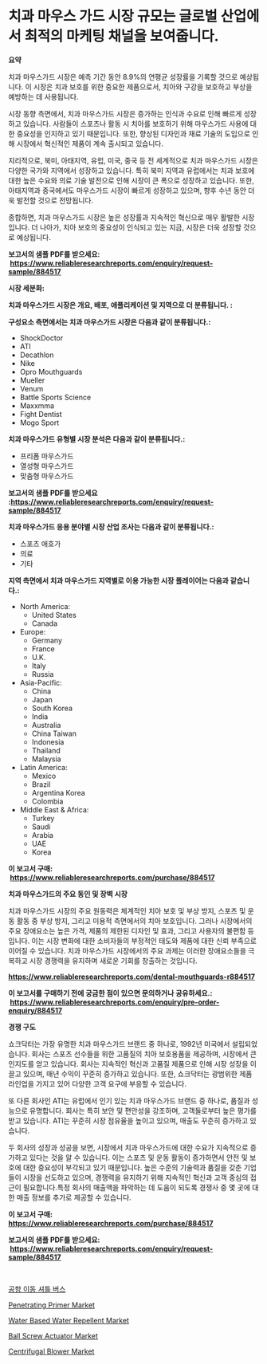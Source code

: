 <p><h1>치과 마우스 가드 시장 규모는 글로벌 산업에서 최적의 마케팅 채널을 보여줍니다.</h1></p><p><strong>요약</strong></p>
<p><p>치과 마우스가드 시장은 예측 기간 동안 8.9%의 연평균 성장률을 기록할 것으로 예상됩니다. 이 시장은 치과 보호를 위한 중요한 제품으로서, 치아와 구강을 보호하고 부상을 예방하는 데 사용됩니다. </p><p>시장 동향 측면에서, 치과 마우스가드 시장은 증가하는 인식과 수요로 인해 빠르게 성장하고 있습니다. 사람들이 스포츠나 활동 시 치아를 보호하기 위해 마우스가드 사용에 대한 중요성을 인지하고 있기 때문입니다. 또한, 향상된 디자인과 재료 기술의 도입으로 인해 시장에서 혁신적인 제품이 계속 출시되고 있습니다.</p><p>지리적으로, 북미, 아태지역, 유럽, 미국, 중국 등 전 세계적으로 치과 마우스가드 시장은 다양한 국가와 지역에서 성장하고 있습니다. 특히 북미 지역과 유럽에서는 치과 보호에 대한 높은 수요와 의료 기술 발전으로 인해 시장이 큰 폭으로 성장하고 있습니다. 또한, 아태지역과 중국에서도 마우스가드 시장이 빠르게 성장하고 있으며, 향후 수년 동안 더욱 발전할 것으로 전망됩니다.</p><p>종합하면, 치과 마우스가드 시장은 높은 성장률과 지속적인 혁신으로 매우 활발한 시장입니다. 더 나아가, 치아 보호의 중요성이 인식되고 있는 지금, 시장은 더욱 성장할 것으로 예상됩니다.</p></p>
<p><strong>보고서의 샘플 PDF를 받으세요: &nbsp;<a href="https://www.reliableresearchreports.com/enquiry/request-sample/884517">https://www.reliableresearchreports.com/enquiry/request-sample/884517</a></strong></p>
<p><strong>시장 세분화:</strong></p>
<p><strong> 치과 마우스가드 시장은 개요, 배포, 애플리케이션 및 지역으로 더 분류됩니다. :</strong></p>
<p><strong>구성요소 측면에서는 치과 마우스가드 시장은 다음과 같이 분류됩니다.:</strong></p>
<p><ul><li>ShockDoctor</li><li>ATI</li><li>Decathlon</li><li>Nike</li><li>Opro Mouthguards</li><li>Mueller</li><li>Venum</li><li>Battle Sports Science</li><li>Maxxmma</li><li>Fight Dentist</li><li>Mogo Sport</li></ul></p>
<p><strong> 치과 마우스가드 유형별 시장 분석은 다음과 같이 분류됩니다.:</strong></p>
<p><ul><li>프리폼 마우스가드</li><li>열성형 마우스가드</li><li>맞춤형 마우스가드</li></ul></p>
<p><strong>보고서의 샘플 PDF를 받으세요 :<a href="https://www.reliableresearchreports.com/enquiry/request-sample/884517">https://www.reliableresearchreports.com/enquiry/request-sample/884517</a></strong></p>
<p><strong> 치과 마우스가드 응용 분야별 시장 산업 조사는 다음과 같이 분류됩니다.:</strong></p>
<p><ul><li>스포츠 애호가</li><li>의료</li><li>기타</li></ul></p>
<p><strong>지역 측면에서 치과 마우스가드 지역별로 이용 가능한 시장 플레이어는 다음과 같습니다.:</strong></p>
<p><ul>
    <li>
        North America:
        <ul>
            <li>United States</li>
            <li>Canada</li>
        </ul>
    </li>
    <li>
        Europe:
        <ul>
            <li>Germany</li>
            <li>France</li>
            <li>U.K.</li>
            <li>Italy</li>
            <li>Russia</li>
        </ul>
    </li>
    <li>
        Asia-Pacific:
        <ul>
            <li>China</li>
            <li>Japan</li>
            <li>South Korea</li>
            <li>India</li>
            <li>Australia</li>
            <li>China Taiwan</li>
            <li>Indonesia</li>
            <li>Thailand</li>
            <li>Malaysia</li>
        </ul>
    </li>
    <li>
        Latin America:
        <ul>
            <li>Mexico</li>
            <li>Brazil</li>
            <li>Argentina Korea</li>
            <li>Colombia</li>
        </ul>
    </li>
    <li>
        Middle East & Africa:
        <ul>
            <li>Turkey</li>
            <li>Saudi</li>
            <li>Arabia</li>
            <li>UAE</li>
            <li>Korea</li>
        </ul>
    </li>
    </ul></p>
<p><strong>이 보고서 구매: &nbsp;<a href="https://www.reliableresearchreports.com/purchase/884517">https://www.reliableresearchreports.com/purchase/884517</a></strong></p>
<p><strong>치과 마우스가드의 주요 동인 및 장벽 시장</strong></p>
<p><p>치과 마우스가드 시장의 주요 원동력은 체계적인 치아 보호 및 부상 방지, 스포츠 및 운동 활동 중 부상 방지, 그리고 미용적 측면에서의 치아 보호입니다. 그러나 시장에서의 주요 장애요소는 높은 가격, 제품의 제한된 디자인 및 효과, 그리고 사용자의 불편함 등입니다. 이는 시장 변화에 대한 소비자들의 부정적인 태도와 제품에 대한 신뢰 부족으로 이어질 수 있습니다. 치과 마우스가드 시장에서의 주요 과제는 이러한 장애요소들을 극복하고 시장 경쟁력을 유지하며 새로운 기회를 창출하는 것입니다.</p></p>
<p><strong><a href="https://www.reliableresearchreports.com/dental-mouthguards-r884517">https://www.reliableresearchreports.com/dental-mouthguards-r884517</a></strong></p>
<p><strong>이 보고서를 구매하기 전에 궁금한 점이 있으면 문의하거나 공유하세요.: &nbsp;<a href="https://www.reliableresearchreports.com/enquiry/pre-order-enquiry/884517">https://www.reliableresearchreports.com/enquiry/pre-order-enquiry/884517</a></strong></p>
<p><strong>경쟁 구도</strong></p>
<p><p>쇼크닥터는 가장 유명한 치과 마우스가드 브랜드 중 하나로, 1992년 미국에서 설립되었습니다. 회사는 스포츠 선수들을 위한 고품질의 치아 보호용품을 제공하며, 시장에서 큰 인지도를 얻고 있습니다. 회사는 지속적인 혁신과 고품질 제품으로 인해 시장 성장을 이끌고 있으며, 매년 수익이 꾸준히 증가하고 있습니다. 또한, 쇼크닥터는 광범위한 제품 라인업을 가지고 있어 다양한 고객 요구에 부응할 수 있습니다.</p><p>또 다른 회사인 ATI는 유럽에서 인기 있는 치과 마우스가드 브랜드 중 하나로, 품질과 성능으로 유명합니다. 회사는 특히 보안 및 편안성을 강조하며, 고객들로부터 높은 평가를 받고 있습니다. ATI는 꾸준히 시장 점유율을 높이고 있으며, 매출도 꾸준히 증가하고 있습니다.</p><p>두 회사의 성장과 성공을 보면, 시장에서 치과 마우스가드에 대한 수요가 지속적으로 증가하고 있다는 것을 알 수 있습니다. 이는 스포츠 및 운동 활동이 증가하면서 안전 및 보호에 대한 중요성이 부각되고 있기 때문입니다. 높은 수준의 기술력과 품질을 갖춘 기업들이 시장을 선도하고 있으며, 경쟁력을 유지하기 위해 지속적인 혁신과 고객 중심의 접근이 필요합니다.특정 회사의 매출액을 파악하는 데 도움이 되도록 경쟁사 중 몇 곳에 대한 매출 정보를 추가로 제공할 수 있습니다.</p></p>
<p><strong>이 보고서 구매: &nbsp; <a href="https://www.reliableresearchreports.com/purchase/884517">https://www.reliableresearchreports.com/purchase/884517</a></strong></p>
<p><strong>보고서의 샘플 PDF를 받으세요: &nbsp;<a href="https://www.reliableresearchreports.com/enquiry/request-sample/884517">https://www.reliableresearchreports.com/enquiry/request-sample/884517</a></strong><strong></strong></p>
<p>&nbsp;</p>
<p><p><a href="https://github.com/hzumrdvas204296/Market-Research-Report-List-1/blob/main/465082627593.md">공항 이동 셔틀 버스</a></p><p><a href="https://issuu.com/reportprime-2/docs/penetrating-primer-market-size-2030.pptx">Penetrating Primer Market</a></p><p><a href="https://issuu.com/reportprime-2/docs/water-based-water-repellent-market-size-2030.pptx">Water Based Water Repellent Market</a></p><p><a href="https://view.publitas.com/reportprime-1/ball-screw-actuator-market-trends-and-market-analysis-forecasted-for-period-2024-2031/">Ball Screw Actuator Market</a></p><p><a href="https://glittery-fuchsia-86a.notion.site/Centrifugal-Blower-Market-Share-Evolution-and-Market-Growth-Trends-2024-2031-4f882bcda0334174a2860cd2aaf1d830">Centrifugal Blower Market</a></p></p>